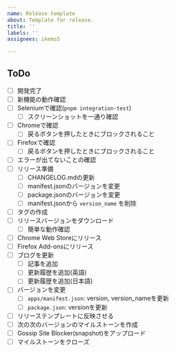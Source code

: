 ```yaml
---
name: Release template
about: Template for release.
title: ''
labels: ''
assignees: ikemo3

---
```


## ToDo

* [ ] 開発完了
* [ ] 新機能の動作確認
* [ ] Seleniumで確認(`pnpm integration-test`)
    * [ ] スクリーンショットを一通り確認
* [ ] Chromeで確認
    * [ ] 戻るボタンを押したときにブロックされること
* [ ] Firefoxで確認
    * [ ] 戻るボタンを押したときにブロックされること
* [ ] エラーが出てないことの確認
* [ ] リリース準備
    * [ ] CHANGELOG.mdの更新
    * [ ] manifest.jsonのバージョンを変更
    * [ ] package.jsonのバージョンを変更
    * [ ] manifest.jsonから `version_name` を削除
* [ ] タグの作成
* [ ] リリースバージョンをダウンロード
    * [ ] 簡単な動作確認
* [ ] Chrome Web Storeにリリース
* [ ] Firefox Add-onsにリリース
* [ ] ブログを更新
    * [ ] 記事を追加
    * [ ] 更新履歴を追加(英語)
    * [ ] 更新履歴を追加(日本語)
* [ ] バージョンを変更
    * [ ] `apps/manifest.json`: version, version_nameを更新
    * [ ] `package.json`: versionを更新
* [ ] リリーステンプレートに反映させる
* [ ] 次の次のバージョンのマイルストーンを作成
* [ ] Gossip Site Blocker(snapshot)をアップロード
* [ ] マイルストーンをクローズ
